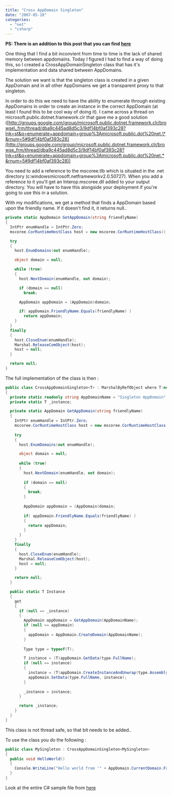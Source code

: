 ```yaml
---
title: "Cross AppDomain Singleton"
date: "2007-05-18"
categories: 
  - "net"
  - "csharp"
---
```


**PS: There is an addition to this post that you can find [here](http://ingebrigtsen.blog/2007/05/30/crossappdomainsingleton-update/)**

One thing that I find a bit inconvient from time to time is the lack of shared memory between appdomains. Today I figured I had to find a way of doing this, so I created a CrossAppDomainSingleton class that has it's implementation and data shared between AppDomains.

The solution we want is that the singleton class is created in a given AppDomain and in all other AppDomains we get a transparent proxy to that singleton.

In order to do this we need to have the ability to enumerate through existing AppDomains in order to create an instance in the correct AppDomain (at least I found this to be cool way of doing it). I came across a thread on microsoft.public.dotnet.framework.clr that gave me a good solution ([http://groups.google.com/group/microsoft.public.dotnet.framework.clr/browse\_frm/thread/dba9c445ad8d5c3/9df14bf0af393c28?lnk=st&q=enumerate+appdomain+group%3Amicrosoft.public.dot%20net.\*&rnum=5#9df14bf0af393c28](http://groups.google.com/group/microsoft.public.dotnet.framework.clr/browse_frm/thread/dba9c445ad8d5c3/9df14bf0af393c28?lnk=st&q=enumerate+appdomain+group%3Amicrosoft.public.dot%20net.*&rnum=5#9df14bf0af393c28))

You need to add a reference to the mscoree.tlb which is situated in the .net directory (c:windowsmicrosoft.netframeworkv2.0.50727). When you add a reference to it you'll get an Interop.mscoree.dll added to your output directory. You will have to have this alongside your deployment if you're going to use this in a solution.

With my modifications, we get a method that finds a AppDomain based upon the friendly name. If it doesn't find it, it returns null..

```csharp
private static AppDomain GetAppDomain(string friendlyName)
{
  IntPtr enumHandle = IntPtr.Zero;
  mscoree.CorRuntimeHostClass host = new mscoree.CorRuntimeHostClass();

  try
  {
    host.EnumDomains(out enumHandle);

    object domain = null;

    while (true)
    {
      host.NextDomain(enumHandle, out domain);

      if (domain == null)
        break;

      AppDomain appDomain = (AppDomain)domain;

      if( appDomain.FriendlyName.Equals(friendlyName) )
        return appDomain;
    }
  }
  finally
  {
    host.CloseEnum(enumHandle);
    Marshal.ReleaseComObject(host);
    host = null;
  }

  return null;
}
```

The full implementation of the class is then :

```csharp
public class CrossAppDomainSingleton<T> : MarshalByRefObject where T:new()
{
  private static readonly string AppDomainName = "Singleton AppDomain";
  private static T _instance;

  private static AppDomain GetAppDomain(string friendlyName) 
  { 
    IntPtr enumHandle = IntPtr.Zero; 
    mscoree.CorRuntimeHostClass host = new mscoree.CorRuntimeHostClass(); 
    
    try 
    { 
      host.EnumDomains(out enumHandle);

      object domain = null;
      
      while (true) 
      { 
        host.NextDomain(enumHandle, out domain); 
        
        if (domain == null) 
        { 
          break; 
        } 
        
        AppDomain appDomain = (AppDomain)domain; 
        
        if( appDomain.FriendlyName.Equals(friendlyName) ) 
        { 
          return appDomain; 
        } 
      } 
    } 
    finally 
    { 
      host.CloseEnum(enumHandle); 
      Marshal.ReleaseComObject(host); 
      host = null; 
    } 

    return null; 
  }

  public static T Instance 
  { 
    get 
    { 
      if (null == _instance) 
      { 
        AppDomain appDomain = GetAppDomain(AppDomainName); 
        if (null == appDomain) 
        { 
          appDomain = AppDomain.CreateDomain(AppDomainName);
        } 
        
        Type type = typeof(T); 

        T instance = (T)appDomain.GetData(type.FullName);
        if (null == instance) 
        { 
          instance = (T)appDomain.CreateInstanceAndUnwrap(type.Assembly.FullN ame, type.FullName);
          appDomain.SetData(type.FullName, instance); 
        } 
        
        _instance = instance; 
      }

      return _instance; 
    } 
  } 
}
```

This class is not thread safe, so that bit needs to be added..

To use the class you do the following :

```csharp
public class MySingleton : CrossAppDomainSingleton<MySingleton>
{
  public void HelloWorld()
  {
    Console.WriteLine("Hello world from '" + AppDomain.CurrentDomain.FriendlyName + " (" + AppDomain.CurrentDomain.Id + ")'"); 
  } 
}
```

Look at the entire C# sample file from [here](files/crossappdomainsingleton1.zip)
